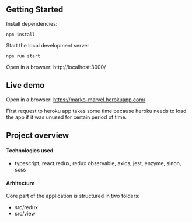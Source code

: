 ## Getting Started

Install dependencies:
```Shell
npm install
```

Start the local development server
```Shell
npm run start
```

Open in a browser: http://localhost:3000/

## Live demo
Open in a browser: https://marko-marvel.herokuapp.com/

First request to heroku app takes some time because heroku needs to load the app if it was unused for certain period of time.

## Project overview

#### Technologies used
- typescript, react,redux, redux observable, axios, jest, enzyme, sinon, scss

#### Arhitecture
Core part of the application is structured in two folders:
* src/redux
* src/view



